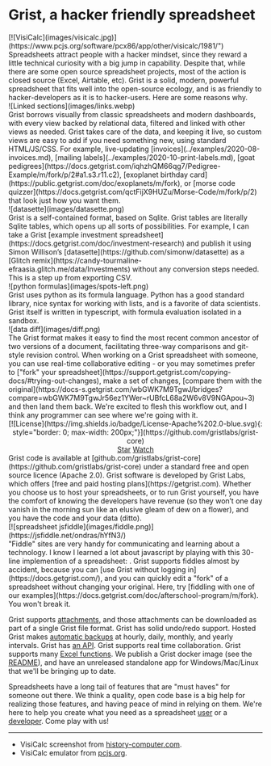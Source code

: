 # Grist, a hacker friendly spreadsheet

<div class="text-with-side-image text-with-side-image-left" markdown="span">
<div class="side-image" markdown="span">[![VisiCalc](images/visicalc.jpg)](https://www.pcjs.org/software/pcx86/app/other/visicalc/1981/")</div>
<div markdown="span">
Spreadsheets attract people with a hacker mindset, since they reward a
little technical curiosity with a big jump in capability. Despite
that, while there are some open source spreadsheet projects, most of
the action is closed source (Excel, Airtable, etc). Grist is a solid,
modern, powerful spreadsheet that fits well into the open-source
ecology, and is as friendly to hacker-developers as it is to
hacker-users. Here are some reasons why.
</div>
</div>

<div class="text-with-side-image text-with-side-image-right" markdown="span">
<div class="side-image" markdown="span">![Linked sections](images/links.webp)</div>
<div markdown="span">
Grist borrows visually from classic spreadsheets and modern
dashboards, with every view backed by relational data, filtered and
linked with other views as needed. Grist takes care of the data, and keeping
it live, so custom views are easy to add if you need something new,
using standard HTML/JS/CSS. For example, live-updating
[invoices](../examples/2020-08-invoices.md),
[mailing labels](../examples/2020-10-print-labels.md),
[goat pedigrees](https://docs.getgrist.com/iqhzhQM66qg7/Pedigree-Example/m/fork/p/2#a1.s3.r11.c2),
 [exoplanet birthday card](https://public.getgrist.com/doc/exoplanets/m/fork),
 or [morse code quizzer](https://docs.getgrist.com/qctFijX9HUZu/Morse-Code/m/fork/p/2) that look just how you want them.
</div>
</div>

<div class="text-with-side-image text-with-side-image-left" markdown="span">
<div class="side-image" markdown="span">![datasette](images/datasette.png)</div>
<div markdown="span">
Grist is a self-contained format, based on Sqlite. Grist tables
are literally Sqlite tables, which opens up all sorts of possibilities.
For example, I can take a Grist 
[example investment spreadsheet](https://docs.getgrist.com/doc/investment-research)
and publish it using Simon Willison’s [datasette](https://github.com/simonw/datasette) 
as a [Glitch remix](https://candy-tourmaline-efraasia.glitch.me/data/Investments)
without any conversion steps needed. This is a step up from exporting CSV.
</div>
</div>

<div class="text-with-side-image text-with-side-image-right" markdown="span">
<div class="side-image" markdown="span">![python formulas](images/spots-left.png)</div>
<div markdown="span">
Grist uses python as its formula language. Python has a good standard
library, nice syntax for working with lists, and is a favorite of data
scientists. Grist itself is written in typescript, with formula
evaluation isolated in a sandbox.
</div>
</div>

<div class="text-with-side-image text-with-side-image-left" markdown="span">
<div class="side-image" markdown="span">![data diff](images/diff.png)</div>
<div markdown="span">
The Grist format makes it easy to find the most recent common ancestor
of two versions of a document, facilitating three-way comparisons and
git-style revision control. When working on a Grist spreadsheet with someone,
you can use real-time collaborative editing -
or you may sometimes prefer to
["fork" your spreadsheet](https://support.getgrist.com/copying-docs/#trying-out-changes),
make a set of changes, 
[compare them with the original](https://docs-s.getgrist.com/wbGWK7M9TgwJ/bridges?compare=wbGWK7M9TgwJr56ez1YWer~rUBfcL68a2W6v8V9NGApou~3)
and then land them back.  We're excited to flesh this workflow
out, and I think any programmer can see where we're going with it.
</div>
</div>

<div class="text-with-side-image text-with-side-image-right" markdown="span">
<div style="text-align: center;" markdown="span">
[![License](https://img.shields.io/badge/License-Apache%202.0-blue.svg){: style="border: 0; max-width: 200px;"}](https://github.com/gristlabs/grist-core)<br />
 <!-- Place this tag where you want the button to render. -->
 <a class="github-button" href="https://github.com/gristlabs/grist-core" data-icon="octicon-star" data-size="large" aria-label="Star gristlabs/grist-core on GitHub">Star</a>
 <a class="github-button" href="https://github.com/gristlabs/grist-core/subscription" data-icon="octicon-eye" data-size="large" aria-label="Watch gristlabs/grist-core on GitHub">Watch</a>
</div>
<div markdown="span">
Grist code is available at [github.com/gristlabs/grist-core](https://github.com/gristlabs/grist-core)
under a standard free and open source licence (Apache 2.0).
Grist software is developed by Grist Labs, which offers [free and paid
hosting plans](https://getgrist.com). Whether you choose us to host your spreadsheets,
or to run Grist yourself, you have the comfort of knowing the developers have revenue
(so they won’t one day vanish in the morning sun like an elusive gleam of dew on a flower),
and you have the code and your data (ditto).
</div>
</div>

<div class="text-with-side-image text-with-side-image-left" markdown="span">
    <div class="side-image" markdown="span">[![spreadsheet jsfiddle](images/fiddle.png)](https://jsfiddle.net/ondras/hYfN3/)</div>
<div markdown="span">
"Fiddle" sites are very handy for communicating and learning about a
technology. I know I learned a lot about javascript by playing
with this 30-line implemention of a spreadsheet:
<https://jsfiddle.net/ondras/hYfN3/>. Grist supports fiddles almost by
accident, because you can [use Grist without logging in](https://docs.getgrist.com/),
and you can quickly edit a "fork" of a spreadsheet without changing your original.
Here, try [fiddling with one of our examples](https://docs.getgrist.com/doc/afterschool-program/m/fork). You won't break it.
</div>
</div>

Grist supports [attachments](../col-types.md#attachment-columns), and those attachments can be downloaded as part of a
single Grist file format.
Grist has solid undo/redo support.
Hosted Grist makes [automatic backups](../automatic-backups.md) at hourly, daily, monthly, and yearly intervals.
Grist has [an API](../rest-api.md). Grist supports real time collaboration.
Grist supports many [Excel functions](../functions.md).
We publish a Grist docker image (see the [README](https://github.com/gristlabs/grist-core#grist)),
and have an unreleased standalone app for Windows/Mac/Linux that we'll be bringing
up to date.

Spreadsheets have a long tail of features that are "must haves" for someone out there.
We think a quality, open code base is a big help for realizing those features, and having
peace of mind in relying on them. We're here to help you create what you need as a
spreadsheet [user](https://getgrist.com) or a [developer](https://github.com/gristlabs/grist-core). Come play with us!

<hr />

 * VisiCalc screenshot from [history-computer.com](https://history-computer.com/ModernComputer/Software/Visicalc.html).
 * VisiCalc emulator from [pcjs.org](https://www.pcjs.org/software/pcx86/app/other/visicalc/1981/).

<!-- Place this tag in your head or just before your close body tag. -->
<script async defer src="https://buttons.github.io/buttons.js"></script>

